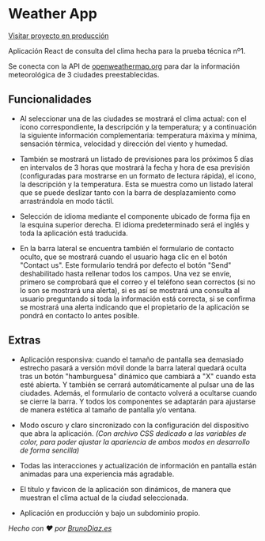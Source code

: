 # Weather App

[Visitar proyecto en producción](https://weatherapp.brunodiaz.es)

Aplicación React de consulta del clima hecha para la prueba técnica nº1.

Se conecta con la API de [openweathermap.org](https://openweathermap.org) para dar la información meteorológica de 3 ciudades preestablecidas.

## Funcionalidades

* Al seleccionar una de las ciudades se mostrará el clima actual: con el icono correspondiente, la descripción y la temperatura; y a continuación la siguiente información complementaria: temperatura máxima y mínima, sensación térmica, velocidad y dirección del viento y humedad.

* También se mostrará un listado de previsiones para los próximos 5 días en intervalos de 3 horas que mostrará la fecha y hora de esa previsión (configuradas para mostrarse en un formato de lectura rápida), el icono, la descripción y la temperatura. Esta se muestra como un listado lateral que se puede deslizar tanto con la barra de desplazamiento como arrastrándola en modo táctil.

* Selección de idioma mediante el componente ubicado de forma fija en la esquina superior derecha. El idioma predeterminado será el inglés y toda la aplicación está traducida.

* En la barra lateral se encuentra también el formulario de contacto oculto, que se mostrará cuando el usuario haga clic en el botón "Contact us". Este formulario tendrá por defecto el botón "Send" deshabilitado hasta rellenar todos los campos. Una vez se envíe, primero se comprobará que el correo y el teléfono sean correctos (si no lo son se mostrará una alerta), si es así se mostrará una consulta al usuario preguntando si toda la información está correcta, si se confirma se mostrará una alerta indicando que el propietario de la aplicación se pondrá en contacto lo antes posible.

## Extras

* Aplicación responsiva: cuando el tamaño de pantalla sea demasiado estrecho pasará a versión móvil donde la barra lateral quedará oculta tras un botón "hamburguesa" dinámico que cambiará a "X" cuando esta esté abierta. Y también se cerrará automáticamente al pulsar una de las ciudades. Además, el formulario de contacto volverá a ocultarse cuando se cierre la barra. Y todos los componentes se adaptarán para ajustarse de manera estética al tamaño de pantalla y/o ventana.

* Modo oscuro y claro sincronizado con la configuración del dispositivo que abra la aplicación. *(Con archivo CSS dedicado a las variables de color, para poder ajustar la apariencia de ambos modos en desarrollo de forma sencilla)*

* Todas las interacciones y actualización de información en pantalla están animadas para una experiencia más agradable.

* El título y favicon de la aplicación son dinámicos, de manera que muestran el clima actual de la ciudad seleccionada.

* Aplicación en producción y bajo un subdominio propio.

*Hecho con ♥ por [BrunoDiaz.es](https://www.brunodiaz.es)*